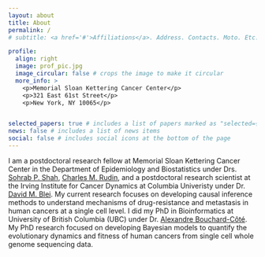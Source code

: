 ```yaml
---
layout: about
title: About
permalink: /
# subtitle: <a href='#'>Affiliations</a>. Address. Contacts. Moto. Etc.

profile:
  align: right
  image: prof_pic.jpg
  image_circular: false # crops the image to make it circular
  more_info: >
    <p>Memorial Sloan Kettering Cancer Center</p>
    <p>321 East 61st Street</p>
    <p>New York, NY 10065</p>


selected_papers: true # includes a list of papers marked as "selected={true}"
news: false # includes a list of news items
social: false # includes social icons at the bottom of the page
---
```


I am a postdoctoral research fellow at Memorial Sloan Kettering Cancer Center in the Department of Epidemiology and Biostatistics under Drs. [Sohrab P. Shah](https://www.mskcc.org/research-areas/labs/sohrab-shah), [Charles M. Rudin](https://www.mskcc.org/research-areas/labs/charles-rudin), and a postdoctoral research scientist at the Irving Institute for Cancer Dynamics at Columbia Univeristy under Dr. [David M. Blei](https://www.cs.columbia.edu/~blei/). My current research focuses on developing causal inference methods to understand mechanisms of drug-resistance and metastasis in human cancers at a single cell level. I did my PhD in Bioinformatics at University of British Columbia (UBC) under Dr. [Alexandre Bouchard-C&ocirc;t&eacute;](https://www.stat.ubc.ca/~bouchard/). My PhD research focused on developing Bayesian models to quantify the evolutionary dynamics and fitness of human cancers from single cell whole genome sequencing data.
